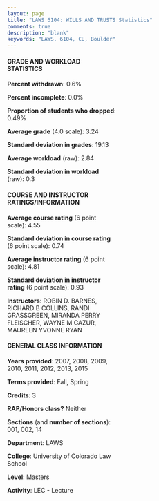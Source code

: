 ```yaml
---
layout: page
title: "LAWS 6104: WILLS AND TRUSTS Statistics"
comments: true
description: "blank"
keywords: "LAWS, 6104, CU, Boulder"
--- 
```

<head>
<script src="https://ajax.googleapis.com/ajax/libs/jquery/2.1.3/jquery.min.js"></script>
<script src="https://dl.dropboxusercontent.com/s/pc42nxpaw1ea4o9/highcharts.js?dl=0"></script>
<!-- <script src="../assets/js/highcharts.js"></script> -->
<style type="text/css">@font-face {
	font-family: "Bebas Neue";
	src: url(https://www.filehosting.org/file/details/544349/BebasNeue%20Regular.otf) format("opentype");
	}
	h1.Bebas { 
		font-family: "Bebas Neue", Verdana, Tahoma;
	}
</style>
</head>
<body>
	<div id="container" style="float: right; width: 45%; height: 88%; margin-left: 2.5%; margin-right: 2.5%;"></div>
	<script language="JavaScript">
		$(document).ready(function() {
		var chart = {type: 'column'};
		var title = {text: 'Grade Distribution'};
		var xAxis = {categories: ['A','B','C','D','F'],crosshair: true};
		var yAxis = {min: 0,title: {text: 'Percentage'}};
		var tooltip = {headerFormat: '<center><b><span style="font-size:20px">{point.key}</span></b></center>',
		               pointFormat: '<td style="padding:0"><b>{point.y:.1f}%</b></td>',
		               footerFormat: '</table>',shared: true,useHTML: true};
		var plotOptions = {column: {pointPadding: 0.0,borderWidth: 0}};  
		var credits = {enabled: false};var series= [{name: 'Percent',data: [29.9,60.48,8.93,0.52,0.17,]}];
		var json = {};
		json.chart = chart;
		json.title = title;
		json.tooltip = tooltip;
		json.xAxis = xAxis;
		json.yAxis = yAxis;  
		json.series = series;
		json.plotOptions = plotOptions;  
		json.credits = credits;
		$('#container').highcharts(json);
	});
	</script>
</body>
			   
#### GRADE AND WORKLOAD STATISTICS

**Percent withdrawn**: 0.6%

**Percent incomplete**: 0.0%

**Proportion of students who dropped**: 0.49%

**Average grade** (4.0 scale): 3.24

**Standard deviation in grades**: 19.13

**Average workload** (raw): 2.84

**Standard deviation in workload** (raw): 0.3

#### COURSE AND INSTRUCTOR RATINGS/INFORMATION

**Average course rating** (6 point scale): 4.55

**Standard deviation in course rating** (6 point scale): 0.74

**Average instructor rating** (6 point scale): 4.81

**Standard deviation in instructor rating** (6 point scale): 0.93

**Instructors**: ROBIN D. BARNES, RICHARD B COLLINS, RANDI GRASSGREEN, MIRANDA PERRY FLEISCHER, WAYNE M GAZUR, MAUREEN YVONNE RYAN

#### GENERAL CLASS INFORMATION

**Years provided**: 2007, 2008, 2009, 2010, 2011, 2012, 2013, 2015

**Terms provided**: Fall, Spring

**Credits**: 3

**RAP/Honors class?** Neither

**Sections** (and **number of sections**): 001, 002, 14

**Department**: LAWS

**College**: University of Colorado Law School

**Level**: Masters

**Activity**: LEC - Lecture